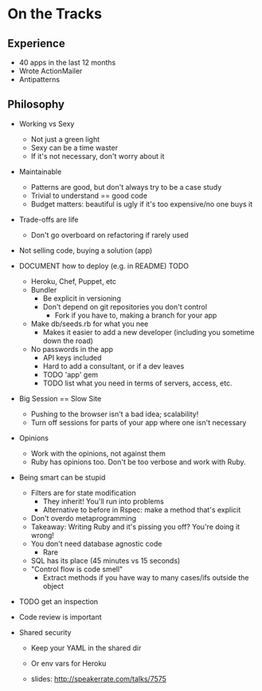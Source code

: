 On the Tracks
=============

Experience
----------

* 40 apps in the last 12 months
* Wrote ActionMailer
* Antipatterns

Philosophy
----------

* Working vs Sexy
  * Not just a green light
  * Sexy can be a time waster
  * If it's not necessary, don't worry about it
* Maintainable
  * Patterns are good, but don't always try to be a case study
  * Trivial to understand == good code
  * Budget matters: beautiful is ugly if it's too expensive/no one buys it
* Trade-offs are life
  * Don't go overboard on refactoring if rarely used
* Not selling code, buying a solution (app)

* DOCUMENT how to deploy (e.g. in README) TODO
  * Heroku, Chef, Puppet, etc
  * Bundler
    * Be explicit in versioning
    * Don't depend on git repositories you don't control
      * Fork if you have to, making a branch for your app
  * Make db/seeds.rb for what you nee
    * Makes it easier to add a new developer (including you sometime down the road)
  * No passwords in the app
    * API keys included
    * Hard to add a consultant, or if a dev leaves
    * TODO 'app' gem
    * TODO list what you need in terms of servers, access, etc.
* Big Session == Slow Site
  * Pushing to the browser isn't a bad idea; scalability!
  * Turn off sessions for parts of your app where one isn't necessary
* Opinions
  * Work with the opinions, not against them
  * Ruby has opinions too.  Don't be too verbose and work with Ruby.
* Being smart can be stupid
  * Filters are for state modification
    * They inherit!  You'll run into problems
    * Alternative to before in Rspec: make a method that's explicit
  * Don't overdo metaprogramming
  * Takeaway:  Writing Ruby and it's pissing you off?  You're doing it wrong!
  * You don't need database agnostic code
    * Rare
  * SQL has its place (45 minutes vs 15 seconds)
  * "Control flow is code smell"
    * Extract methods if you have way to many cases/ifs outside the object

* TODO get an inspection
* Code review is important

* Shared security
  * Keep your YAML in the shared dir
  * Or env vars for Heroku

  * slides: http://speakerrate.com/talks/7575
